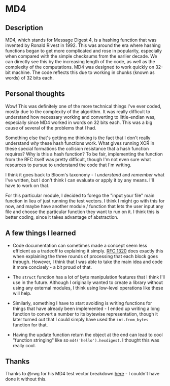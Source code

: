 # MD4

## Description
MD4, which stands for Message Digest 4, is a hashing function that was invented by Ronald Rivest in 1992. This was around the era where hashing functions began to get more complicated and rose in popularity, especially when compared with the simple checksums from the earlier decade. We can directly see this by the increasing length of the code, as well as the complexity of the computations. MD4 was designed to work quickly on 32-bit machine. The code reflects this due to working in chunks (known as words) of 32 bits each.

## Personal thoughts
Wow! This was definitely one of the more technical things I've ever coded, mostly due to the complexity of the algorithm. It was really difficult to understand how necessary working and converting to little-endian was, especially since MD4 worked in words on 32 bits each. This was a big cause of several of the problems that I had.

Something else that's getting me thinking is the fact that I don't really understand *why* these hash functions work. What gives running XOR in these special formations the collision resistance that a hash function requires? Why is this a hash function? To be fair, implementing the function from the RFC itself was pretty difficult, though I'm not even sure what resources to pursue to understand the code that I'm writing.

I think it goes back to Bloom's taxonomy - I *understand* and *remember* what I've written, but I don't think I can evaluate or apply it by any means. I'll have to work on that.

For this particular module, I decided to forego the "input your file" main function in lieu of just running the test vectors. I think I might go with this for now, and maybe have another module / function that lets the user input any file and choose the particular function they want to run on it. I think this is better coding, since it takes advantage of abstraction.

## A few things I learned
* Code documentation can sometimes made a concept seem less efficient as a tradeoff to explaining it simply. [RFC 1320](https://tools.ietf.org/html/rfc1320) does exactly this when explaining the three rounds of processing that each block goes through. However, I think that I was able to take the main idea and code it more concisely - a bit proud of that.

* The `struct` function has a lot of byte manipulation features that I think I'll use in the future. Although I originally wanted to create a library without using any external modules, I think using low-level operations like these will help.

* Similarly, something I have to start avoiding is writing functions for things that have already been implemented - I ended up writing a long function to convert a number to its bytewise representation, though it later turned out that I could simply have used the `int.from_bytes` function for that.

* Having the update function return the object at the end can lead to cool "function stringing" like so `md4('hello').hexdigest`. I thought this was really cool.

## Thanks
Thanks to @rwg for his MD4 test vector breakdown [here](https://gist.github.com/rwg/ff60663d8dbf37f8c53b) - I couldn't have done it without this.

